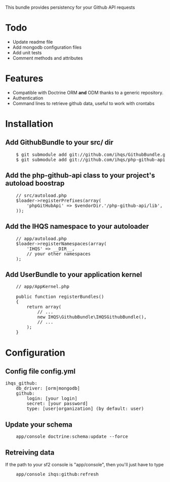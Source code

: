 This bundle provides persistency for your Github API requests

# Todo

 * Update readme file
 * Add mongodb configuration files
 * Add unit tests
 * Comment methods and attributes
 
# Features

- Compatible with Doctrine ORM **and** ODM thanks to a generic repository.
- Authentication
- Command lines to retrieve github data, useful to work with crontabs

# Installation

## Add GithubBundle to your src/ dir

<pre>
    $ git submodule add git://github.com/ihqs/GithubBundle.git    src/IHQS/GithubBundle
    $ git submodule add git://github.com/ihqs/php-github-api.git  src/vendor/php-github-api
</pre>

## Add the php-github-api class to your project's autoload boostrap

<pre>
    // src/autoload.php
    $loader->registerPrefixes(array(
        'phpGitHubApi' => $vendorDir.'/php-github-api/lib',
    ));
</pre>

## Add the IHQS namespace to your autoloader

<pre>
    // app/autoload.php
    $loader->registerNamespaces(array(
        'IHQS' => __DIR__,
        // your other namespaces
    );
</pre>

## Add UserBundle to your application kernel

<pre>
    // app/AppKernel.php

    public function registerBundles()
    {
        return array(
            // ...
            new IHQS\GithubBundle\IHQSGithubBundle(),
            // ...
        );
    }
</pre>

# Configuration

## Config file config.yml

<pre>
ihqs_github:
	db_driver: [orm|mongodb]
	github:
		login: [your login]
		secret: [your password]
		type: [user|organization] (by default: user)
</pre>

## Update your schema

<pre>
    app/console doctrine:schema:update --force
</pre>

## Retreiving data

If the path to your sf2 console is "app/console", then you'll just have to type

<pre>
	app/console ihqs:github:refresh
</pre>